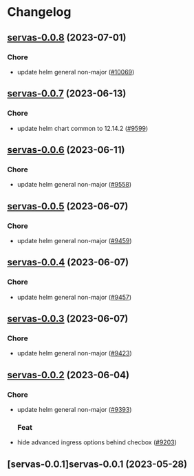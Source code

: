 # Changelog



## [servas-0.0.8](https://github.com/truecharts/charts/compare/servas-0.0.7...servas-0.0.8) (2023-07-01)

### Chore

- update helm general non-major ([#10069](https://github.com/truecharts/charts/issues/10069))
  
  


## [servas-0.0.7](https://github.com/truecharts/charts/compare/servas-0.0.6...servas-0.0.7) (2023-06-13)

### Chore

- update helm chart common to 12.14.2 ([#9599](https://github.com/truecharts/charts/issues/9599))
  
  


## [servas-0.0.6](https://github.com/truecharts/charts/compare/servas-0.0.5...servas-0.0.6) (2023-06-11)

### Chore

- update helm general non-major ([#9558](https://github.com/truecharts/charts/issues/9558))
  
  


## [servas-0.0.5](https://github.com/truecharts/charts/compare/servas-0.0.4...servas-0.0.5) (2023-06-07)

### Chore

- update helm general non-major ([#9459](https://github.com/truecharts/charts/issues/9459))
  
  


## [servas-0.0.4](https://github.com/truecharts/charts/compare/servas-0.0.3...servas-0.0.4) (2023-06-07)

### Chore

- update helm general non-major ([#9457](https://github.com/truecharts/charts/issues/9457))
  
  


## [servas-0.0.3](https://github.com/truecharts/charts/compare/servas-0.0.2...servas-0.0.3) (2023-06-07)

### Chore

- update helm general non-major ([#9423](https://github.com/truecharts/charts/issues/9423))
  
  


## [servas-0.0.2](https://github.com/truecharts/charts/compare/servas-0.0.1...servas-0.0.2) (2023-06-04)

### Chore

- update helm general non-major ([#9393](https://github.com/truecharts/charts/issues/9393))
  
  ### Feat

- hide advanced ingress options behind checbox ([#9203](https://github.com/truecharts/charts/issues/9203))
  
  


## [servas-0.0.1]servas-0.0.1 (2023-05-28)

